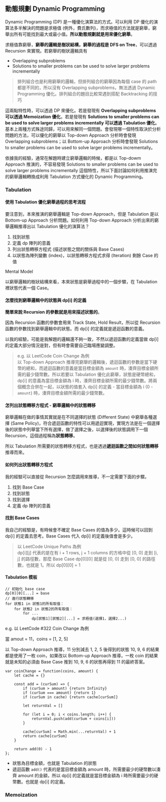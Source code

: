 ## 動態規劃 Dynamic Programming

Dynamic Programming (DP) 是一種優化演算法的方式。可以利用 DP 優化的演算法多半解決的問題是求極值 (例外，費氏數列)，而求極值的方法就是窮舉，窮舉出所有可能找到最大或最小值。**所以動態規劃就是用來優化窮舉**。

求極值靠窮舉，**窮舉的邏輯是樹狀結構，窮舉的過程是 DFS on Tree**，可以透過 Recursion 來實現。若窮舉的樹狀邏輯具有

* Overlapping subproblems
* Solutions to smaller problems can be used to solve larger problems incrementally

> 排列組合也是利用窮舉的邏輯，但排列組合的窮舉因為每個 case 的 path 都是不同的，所以沒有 Overlapping subproblems，無法透過  Dynamic Programming 優化。排列組合的題目比較常遇到搭配 Backtracking 的技巧

這兩點特性時，可以透過 DP 來優化。若是發現有 **Overlapping subproblems 可以透過 Memoization 優化**，若是發現有 **Solutions to smaller problems can be used to solve larger problems incrementally 可以透過 Tabulation 優化**。基本上兩種方式殊途同歸，可以用來解同一個問題。會發現哪一個特性取決於分析問題的方法，可以優化的窮舉以 Top-down Approach 分析時會發現 Overlapping subproblems；以 Bottom-up Approach 分析時會發現 Solutions to smaller problems can be used to solve larger problems incrementally。

依據我的經驗，通常在解題時建立窮舉邏輯的時候，都是以 Top-dowm Approach 推演的，不容易發現 Solutions to smaller problems can be used to solve larger problems incrementally 這個特性，所以下面討論如何利用推演完的窮舉邏輯轉換成利用 Tabulation 方式優化的 Dynamic Programming。

### Tabulation

#### 使用 Tabulation 優化窮舉過程的思考流程

要注意到，本來推演的窮舉邏輯是 Top-down Approach，但是 Tabulation 是以 Bottom-up Approach 分析問題。如何利用 Top-down Approach 分析出來的窮舉邏輯推導出以 Tabulation 優化的演算法？

1. 找到狀態
2. 定義 dp 陣列的意義
3. 列出狀態轉移方程式 (描述狀態之間的關係與 Base Cases)
4. 以狀態為陣列變數 (index)，以狀態轉移方程式求得 (Iteration) 剩餘 Case 的值

Mental Model

以窮舉邏輯的樹狀結構來看，本來狀態是窮舉過程中的一個步驟，在 Tabulation 裡狀態代表一個 Case。

#### 怎麼找到窮舉邏輯中的狀態與 dp[i] 的定義
 
**簡單來說 Recursion 的參數就是用來描述狀態的**。

因為 Recursion 函數的參數會用來 Track State, Hold Result，所以從 Recursion 函數的參數找到窮舉邏輯中的狀態。而 dp[i] 的定義就是遞迴函數的意義。

以我的經驗，可能是我解題的邏輯還不夠一致，不然以遞迴函數的定義當做 dp[i] 的定義大部分情況是對，但有時會需要自己臨場應變調整。

> e.g. 以 LeetCode Coin Change 為例       
以 Top-down Approach 推導完窮舉的邏輯後，遞迴函數的參數是當下硬幣的總和，而遞迴函數的意義是當目標金額為 `amount` 時，湊齊目標金額所需的最少錢幣數。所以若要以 Tabulation 優化此窮舉，狀態是硬幣總和，dp[i] 的意義為當目標金額為 i 時，湊齊目標金額所需的最少錢幣數。將兩個概念合併在一起，以狀態的值套入 dp[i] 的定義 - 當目標金額為 i (0 - `amount`) 時，湊齊目標金額所需的最少錢幣數。
 
#### 怎列出狀態轉移方程式 - 窮舉邏輯中的狀態轉移

窮舉邏輯在做的事情其實就是在不同選擇的狀態 (Different State) 中窮舉各種選擇 (Same Policy)，符合遞迴函數的特性可以用遞迴實現，實現方法是在一個選擇後的狀態中列舉當下所有選擇，做了選擇之後，以選擇後的狀態調用下一個 Recursion，這個過程稱為**狀態轉移**。

所以 Tabulation 所需要的狀態轉移方程式，也是透過**遞迴函數之間如何狀態轉移**推導而來。

#### 如何列出狀態轉移方程式

我的經驗可以直接從 Recursion 怎麼調用來推導，不一定需要下面的步驟。

1. 找到 Base Case
2. 找到狀態
3. 找到選擇
4. 定義 dp 陣列的意義

#### 找到 Base Cases

我自己的經驗是，有時候會不確定 Base Cases 的值為多少。這時候可以回到 dp[i] 的定義去思考。Base Cases 代入 dp[i] 的定義後值會是多少。

> 以 LeetCode Unique Paths 為例       
> dp[i][j] 代表的是在有 i + 1 rows, j + 1 columns 的方格中從 [0, 0] 走到 [i, j] 的路徑數，那麼 Base Case dp[0][0] 就是從 [0, 0] 走到 [0, 0] 的路徑數，也就是 1。所以 dp[0][0] = 1

#### Tabulation 模板

```
// 初始化 base case
dp[0][0][...] = base
// 進行狀態轉移
for 狀態1 in 狀態1的所有取值：
    for 狀態2 in 狀態2的所有取值：
        for ...
            dp[狀態1][狀態2][...] = 求極值(選擇1，選擇2...)
```

e.g. 以 LeetCode #322 Coin Change 為例

當 amout = 11，coins = [1, 2, 5] 

以 Top-down Approach 推導，11 分別減去 1, 2, 5 後得到的狀態 10, 9, 6 的結果都是使用了一枚 coin，如果改以 Bottom-up Approach 推導，一枚 coin 的結果就是未知的必須由 Base Case 推到 10, 9, 6 的狀態再得到 11 的最終答案。

	var coinChange = function(coins, amount) {
		let cache = {}
		    
		const add = (curSum) => {
			if (curSum > amount) {return Infinity}
			if (curSum === amount) {return 1}
			if (curSum in cache) {return cache[curSum]}
				
			let returnVal = []
			    
			for (let i = 0; i < coins.length; i++) {
				returnVal.push(add(curSum + coins[i])) 
			}
				
			cache[curSum] = Math.min(...returnVal) + 1
			return cache[curSum]
		}
		    
		return add(0) - 1
	};
	
* 狀態為目標金額，也就是 Tabulation 的狀態
* 遞迴函數 `add()` 代表的是當目標金額為 amount 時，所需要最少的硬幣數以湊齊 amount 的金額，所以 dp[i] 的定義就是當目標金額為 i 時所需要最少的硬幣數。也就是 dp[i] 的定義。

### Memoization
